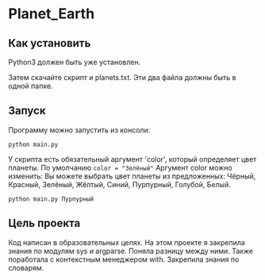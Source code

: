 # Planet_Earth

 
## Как установить
Python3 должен быть уже установлен.

Затем скачайте скрипт и planets.txt. Эти два файла должны быть в одной папке.

## Запуск

Программу можно запустить из консоли:

```
python main.py
```
У скрипта есть обязательный аргумент 'color', который определяет цвет планеты.
По умолчанию `color = "Зелёный"`
Аргумент color можно изменить:
Вы можете выбрать цвет планеты из предложенных:
Чёрный, Красный, Зелёный, Жёлтый, Синий, Пурпурный, Голубой, Белый.

```
python main.py Пурпурный
```

## Цель проекта
Код написан в образовательных целях. 
На этом проекте я закрепила знания по модулям sys и argparse. Поняла разницу между ними. Также поработала с контекстным менеджером with. Закрепила знания по словарям. 
